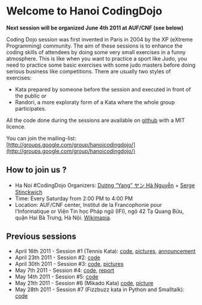 Welcome to Hanoi CodingDojo
===========================

**Next session will be organized June 4th 2011 at AUF/CNF (see below)**

Coding Dojo session was first invented in Paris in 2004 by the XP
(eXtreme Programming) community. The aim of these sessions is to
enhance the coding skills of attendees by doing some very small
exercises in a funny atmosphere. This is like when you want to
practice a sport like Judo, you need to practice some basic exercises
with some judo masters before doing serious business like
competitions.  There are usually two styles of exercises:

* Kata prepared by someone before the session and executed in front of
  the public or
* Randori, a more exploraty form of a Kata where the whole group
  participates.

All the code done during the sessions are available on
[github](http://www.github.com/) with a MIT licence.

You can join the mailing-list:
[http://groups.google.com/group/hanoicodingdojo/](http://groups.google.com/group/hanoicodingdojo/)

How to join us ?
---------------------
 * Ha Noi #CodingDojo Organizers:
   [Dương “Yang” ヤン Hà Nguyễn](http://cmpitg.wordpress.com) +
   [Serge Stinckwich](http://www.doesnotunderstand.org/)
 * Time: Every Saturday from 2:00 PM to 4:00 PM
 * Location: AUF/CNF center, Institut de la Francophonie pour
   l’Informatique or Viện Tin học Pháp ngữ (IFI), ngõ 42 Tạ Quang Bửu,
   quận Hai Bà Trưng, Hà
   Nội. [Wikimapia](http://wikimapia.org/131037/vi/Vi%E1%BB%87n-Tin-h%E1%BB%8Dc-Ph%C3%A1p-ng%E1%BB%AF-H%C3%A0-N%E1%BB%99i-IFI).

Previous sessions
------------
* April 16th 2011 - Session #1 (Tennis Kata):
  [code](https://github.com/HaNoiCodingDojo/HNCDSession1),
  [pictures](http://www.flickr.com/photos/sergestinckwich/sets/72157626521205638/),
  [announcement](http://blog.hanoilug.org/?p=123)
* April 23th 2011 - Session #2:
  [code](https://github.com/HaNoiCodingDojo/HNCDSession2)
* April 30th 2011 - Session #3:
  [code](https://github.com/HaNoiCodingDojo/HNCDSession3),
  [pictures](http://www.flickr.com/photos/vuhung/sets/72157626622094652/)
* May 7th 2011 - Session #4:
  [code](https://github.com/HaNoiCodingDojo/HNCDSession4),
  [report](http://blog.hanoilug.org/?p=124)
* May 14th 2011 - Session #5:
  [code](https://github.com/HaNoiCodingDojo/HNCDSession5)
* May 21th 2011 - Session #6 (Mikado Kata)
  [code](https://github.com/HaNoiCodingDojo/HNCDSession6),
  [picture](http://www.flickr.com/photos/sergestinckwich/5753566224/)
* May 28th 2011 - Session #7 (Fizzbuzz kata in Python and Smalltalk): 
  [code](https://github.com/HaNoiCodingDojo/HNCDSession7)
